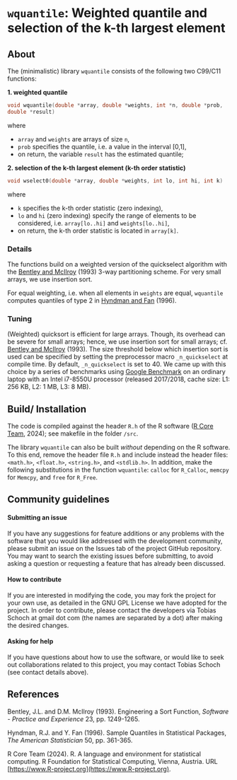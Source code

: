 # `wquantile`: Weighted quantile and selection of the k-th largest element

## About
The (minimalistic) library `wquantile` consists of the following two C99/C11
functions:

**1. weighted quantile**
```C
void wquantile(double *array, double *weights, int *n, double *prob,
double *result)
```
where

   * `array` and `weights` are arrays of size `n`,
   * `prob` specifies the quantile, i.e. a value in the interval [0,1],
   * on return, the variable `result` has the estimated quantile;

**2. selection of the k-th largest element (k-th order statistic)**

```C
void wselect0(double *array, double *weights, int lo, int hi, int k)
```

where

   * `k` specifies the k-th order statistic (zero indexing),
   * `lo` and `hi` (zero indexing) specify the range of elements to be
considered, i.e. `array[lo..hi]` and `weights[lo..hi]`,
   * on return, the k-th order statistic is located in `array[k]`.

### Details
The functions build on a weighted version of the quickselect algorithm with
the [Bentley and McIlroy](#References) (1993) 3-way partitioning scheme.
For very small arrays, we use insertion sort.

For equal weighting, i.e. when all elements in `weights` are equal,
`wquantile` computes quantiles of type 2 in [Hyndman and Fan](#References)
(1996).

### Tuning
(Weighted) quicksort is efficient for large arrays. Though, its overhead
can be severe for small arrays; hence, we use insertion sort for small
arrays; cf. [Bentley and McIlroy](#References) (1993). The size threshold
below which insertion sort is used can be specified by setting the
preprocessor macro `_n_quickselect` at compile time. By default,
`_n_quickselect` is set to 40. We came up with this choice by a series
of benchmarks using [Google Benchmark](https://github.com/google/benchmark)
on an ordinary laptop with an Intel i7-8550U processor (released 2017/2018,
cache size: L1: 256 KB, L2: 1 MB, L3: 8 MB).

## Build/ Installation
The code is compiled against the header `R.h` of the R software
([R Core Team](#References), 2024); see makefile in the folder `/src`.

The library `wquantile` can also be built *without* depending on the R
software. To this end, remove the header file `R.h` and include instead
the header files: `<math.h>`, `<float.h>`, `<string.h>`, and `<stdlib.h>`.
In addition, make the following substitutions in the function `wquantile`:
`calloc` for `R_Calloc`, `memcpy` for `Memcpy`, and `free` for `R_Free`.

## Community guidelines

#### Submitting an issue
If you have any suggestions for feature additions or any problems with
the software that you would like addressed with the development community,
please submit an issue on the Issues tab of the project GitHub repository.
You may want to search the existing issues before submitting, to avoid
asking a question or requesting a feature that has already been discussed.

#### How to contribute
If you are interested in modifying the code, you may fork the project for
your own use, as detailed in the GNU GPL License we have adopted for the
project. In order to contribute, please contact the developers via Tobias
Schoch at gmail dot com (the names are separated by a dot) after making
the desired changes.

#### Asking for help
If you have questions about how to use the software, or would like to seek
out collaborations related to this project, you may contact Tobias Schoch
(see contact details above).


## References

Bentley, J.L. and D.M. McIlroy (1993). Engineering a Sort Function,
*Software - Practice and Experience* 23, pp. 1249-1265.

Hyndman, R.J. and Y. Fan (1996). Sample Quantiles in Statistical
Packages, *The American Statistician* 50, pp. 361-365.

R Core Team (2024). R. A language and environment for statistical
computing. R Foundation for Statistical Computing, Vienna, Austria.
URL [https://www.R-project.org](https://www.R-project.org).
